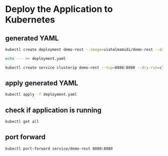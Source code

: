 # Deploy the Application to Kubernetes

## generated YAML

```bash
kubectl create deployment demo-rest --image=vishalmamidi/demo-rest --dry-run=client -o=yaml > deployment.yaml
```

```bash
echo --- >> deployment.yaml
```

```bash
kubectl create service clusterip demo-rest --tcp=8080:8080 --dry-run=client  -o=yaml >> deployment.yaml
```

## apply generated YAML

```bash
kubectl apply -f deployment.yaml
```

## check if application is running

```bash
kubectl get all
```

## port forward

```bash
kubectl port-forward service/demo-rest 8080:8080
```
